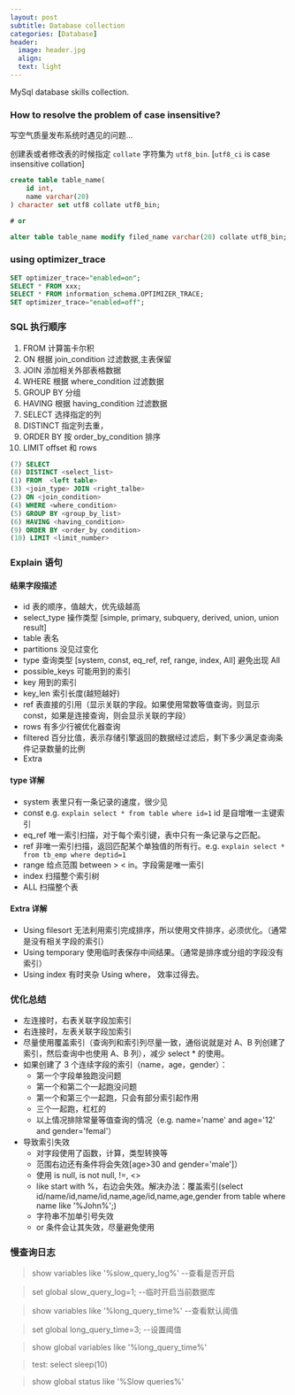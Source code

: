 ```yaml
---
layout: post
subtitle: Database collection
categories: [Database]
header:
  image: header.jpg
  align:
  text: light
---
```


MySql database skills collection.

### How to resolve the problem of case insensitive?

写空气质量发布系统时遇见的问题...

创建表或者修改表的时候指定 `collate` 字符集为 `utf8_bin`. [`utf8_ci` is case insensitive collation]

```sql
create table table_name(
    id int,
    name varchar(20)
) character set utf8 collate utf8_bin;

# or

alter table table_name modify filed_name varchar(20) collate utf8_bin;
```

### using optimizer_trace

```sql
SET optimizer_trace="enabled=on";
SELECT * FROM xxx;
SELECT * FROM information_schema.OPTIMIZER_TRACE;
SET optimizer_trace="enabled=off";
```

### SQL 执行顺序

1. FROM 计算笛卡尔积
2. ON 根据 join_condition 过滤数据,主表保留
3. JOIN 添加相关外部表格数据
4. WHERE 根据 where_condition 过滤数据
5. GROUP BY 分组
6. HAVING 根据 having_condition 过滤数据
7. SELECT 选择指定的列
8. DISTINCT 指定列去重，
9. ORDER BY 按 order_by_condition 排序
10. LIMIT offset 和 rows

```sql
(7) SELECT
(8) DISTINCT <select_list>
(1) FROM  <left table>
(3) <join_type> JOIN <right_talbe>
(2) ON <join_condition>
(4) WHERE <where_condition>
(5) GROUP BY <group_by_list>
(6) HAVING <having_condition>
(9) ORDER BY <order_by_condition>
(10) LIMIT <limit_number>
```

### Explain 语句

#### 结果字段描述

- id 表的顺序，值越大，优先级越高
- select_type 操作类型 [simple, primary, subquery, derived, union, union result]
- table 表名
- partitions 没见过变化
- type 查询类型 [system, const, eq_ref, ref, range, index, All] 避免出现 All
- possible_keys 可能用到的索引
- key 用到的索引
- key_len 索引长度(越短越好)
- ref 表直接的引用（显示关联的字段。如果使用常数等值查询，则显示 const，如果是连接查询，则会显示关联的字段）
- rows 有多少行被优化器查询
- filtered 百分比值，表示存储引擎返回的数据经过滤后，剩下多少满足查询条件记录数量的比例
- Extra

#### type 详解

- system 表里只有一条记录的速度，很少见
- const e.g. `explain select * from table where id=1` id 是自增唯一主键索引
- eq_ref 唯一索引扫描，对于每个索引键，表中只有一条记录与之匹配。
- ref 非唯一索引扫描，返回匹配某个单独值的所有行。e.g. `explain select * from tb_emp where deptid=1`
- range 给点范围 between > < in。字段需是唯一索引
- index 扫描整个索引树
- ALL 扫描整个表

#### Extra 详解

- Using filesort 无法利用索引完成排序，所以使用文件排序，必须优化。（通常是没有相关字段的索引）
- Using temporary 使用临时表保存中间结果。（通常是排序或分组的字段没有索引）
- Using index 有时夹杂 Using where， 效率过得去。

### 优化总结

- 左连接时，右表关联字段加索引
- 右连接时，左表关联字段加索引
- 尽量使用覆盖索引（查询列和索引列尽量一致，通俗说就是对 A、B 列创建了索引，然后查询中也使用 A、B 列），减少 select \* 的使用。
- 如果创建了 3 个连续字段的索引（name，age，gender）：
  - 第一个字段单独跑没问题
  - 第一个和第二个一起跑没问题
  - 第一个和第三个一起跑，只会有部分索引起作用
  - 三个一起跑，杠杠的
  - 以上情况排除常量等值查询的情况（e.g. name='name' and age='12' and gender='femal'）
- 导致索引失效
  - 对字段使用了函数，计算，类型转换等
  - 范围右边还有条件将会失效[age>30 and gender='male']）
  - 使用 is null, is not null, !=, <>
  - like start with %，右边会失效。解决办法：覆盖索引(select id/name/id,name/id,name,age/id,name,age,gender from table where name like '%John%';)
  - 字符串不加单引号失效
  - or 条件会让其失效，尽量避免使用

### 慢查询日志

> show variables like '%slow_query_log%' --查看是否开启

> set global slow_query_log=1; --临时开启当前数据库

> show variables like '%long_query_time%' --查看默认阈值

> set global long_query_time=3; --设置阈值

> show global variables like '%long_query_time%'

> test: select sleep(10)

> show global status like '%Slow queries%'
